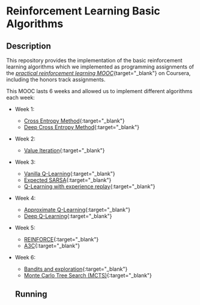 # Reinforcement Learning Basic Algorithms

## Description
This repository provides the implementation of the basic reinforcement learning algorithms which we implemented as programming assignments of the [_practical reinforcement learning MOOC_](https://www.coursera.org/learn/practical-rl){target="_blank"} on Coursera, including the honors track assignments.

This MOOC lasts 6 weeks and allowed us to implement different algorithms each week:
* Week 1:
   * [Cross Entropy Method](./week1/02_crossentropy_method.ipynb){:target="_blank"}
   * [Deep Cross Entropy Method](./week1/03_deep_crossentropy_method.ipynb){:target="_blank"}
   
* Week 2:
   * [Value Iteration](./week2/04_practice_value_iteration.ipynb){:target="_blank"}

* Week 3:
   * [Vanilla Q-Learning](./week3/05_qlearning.ipynb){:target="_blank"}
   * [Expected SARSA](./week3/06_sarsa.ipynb){:target="_blank"}
   * [Q-Learning with experience replay](./week3/07_experience_replay.ipynb){:target="_blank"}
     
* Week 4:
   * [Approximate Q-Learning](./week4/08_practice_approx_qlearning.ipynb){:target="_blank"}
   * [Deep Q-Learning](./week4/09_dqn_atari.ipynb){:target="_blank"}

* Week 5:
   * [REINFORCE](./week5/10_practice_reinforce.ipynb){:target="_blank"}
   * [A3C](./week5/11_practice_a3c.ipynb){:target="_blank"}

* Week 6:
   * [Bandits and exploration](./week6/12_bandits.ipynb){:target="_blank"}
   * [Monte Carlo Tree Search (MCTS)](./week6/13_practice_mcts.ipynb){:target="_blank"}
   
   ## Running
